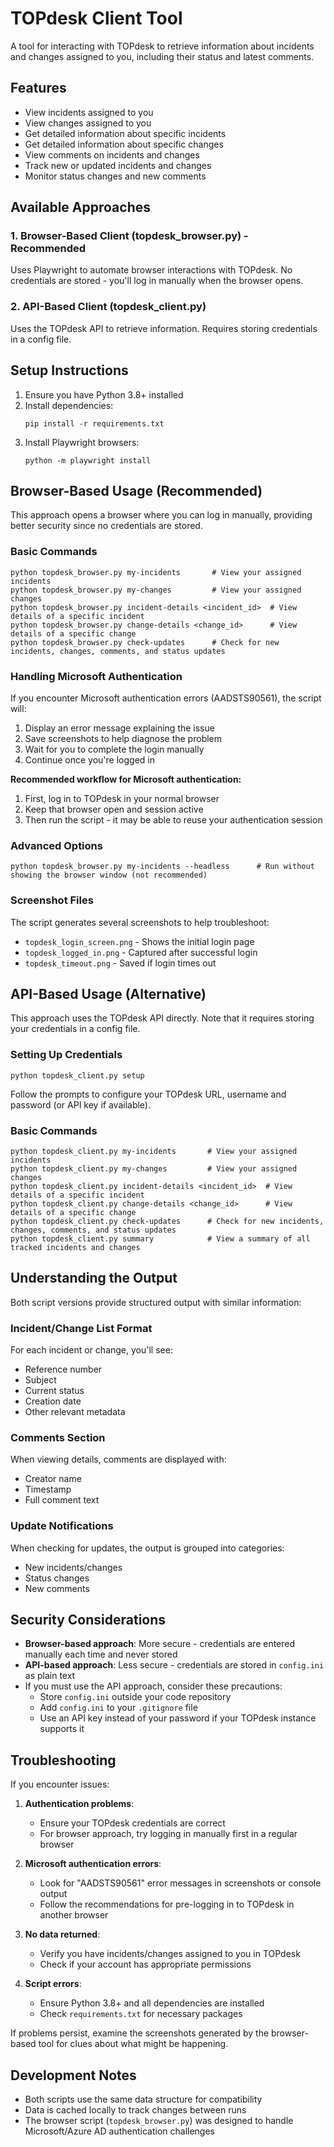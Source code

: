 # TOPdesk Client Tool

A tool for interacting with TOPdesk to retrieve information about incidents and changes assigned to you, including their status and latest comments.

## Features

- View incidents assigned to you
- View changes assigned to you
- Get detailed information about specific incidents
- Get detailed information about specific changes
- View comments on incidents and changes
- Track new or updated incidents and changes
- Monitor status changes and new comments

## Available Approaches

### 1. Browser-Based Client (topdesk_browser.py) - Recommended

Uses Playwright to automate browser interactions with TOPdesk. No credentials are stored - you'll log in manually when the browser opens.

### 2. API-Based Client (topdesk_client.py) 

Uses the TOPdesk API to retrieve information. Requires storing credentials in a config file.

## Setup Instructions

1. Ensure you have Python 3.8+ installed
2. Install dependencies:
   ```
   pip install -r requirements.txt
   ```
3. Install Playwright browsers:
   ```
   python -m playwright install
   ```

## Browser-Based Usage (Recommended)

This approach opens a browser where you can log in manually, providing better security since no credentials are stored.

### Basic Commands

```
python topdesk_browser.py my-incidents       # View your assigned incidents
python topdesk_browser.py my-changes         # View your assigned changes
python topdesk_browser.py incident-details <incident_id>  # View details of a specific incident
python topdesk_browser.py change-details <change_id>      # View details of a specific change
python topdesk_browser.py check-updates      # Check for new incidents, changes, comments, and status updates
```

### Handling Microsoft Authentication

If you encounter Microsoft authentication errors (AADSTS90561), the script will:

1. Display an error message explaining the issue
2. Save screenshots to help diagnose the problem
3. Wait for you to complete the login manually
4. Continue once you're logged in

**Recommended workflow for Microsoft authentication:**
1. First, log in to TOPdesk in your normal browser
2. Keep that browser open and session active
3. Then run the script - it may be able to reuse your authentication session

### Advanced Options

```
python topdesk_browser.py my-incidents --headless      # Run without showing the browser window (not recommended)
```

### Screenshot Files

The script generates several screenshots to help troubleshoot:
- `topdesk_login_screen.png` - Shows the initial login page
- `topdesk_logged_in.png` - Captured after successful login
- `topdesk_timeout.png` - Saved if login times out

## API-Based Usage (Alternative)

This approach uses the TOPdesk API directly. Note that it requires storing your credentials in a config file.

### Setting Up Credentials

```
python topdesk_client.py setup
```
Follow the prompts to configure your TOPdesk URL, username and password (or API key if available).

### Basic Commands

```
python topdesk_client.py my-incidents       # View your assigned incidents
python topdesk_client.py my-changes         # View your assigned changes
python topdesk_client.py incident-details <incident_id>  # View details of a specific incident
python topdesk_client.py change-details <change_id>      # View details of a specific change
python topdesk_client.py check-updates      # Check for new incidents, changes, comments, and status updates
python topdesk_client.py summary            # View a summary of all tracked incidents and changes
```

## Understanding the Output

Both script versions provide structured output with similar information:

### Incident/Change List Format
For each incident or change, you'll see:
- Reference number
- Subject
- Current status
- Creation date
- Other relevant metadata

### Comments Section
When viewing details, comments are displayed with:
- Creator name
- Timestamp
- Full comment text

### Update Notifications
When checking for updates, the output is grouped into categories:
- New incidents/changes
- Status changes
- New comments

## Security Considerations

- **Browser-based approach**: More secure - credentials are entered manually each time and never stored
- **API-based approach**: Less secure - credentials are stored in `config.ini` as plain text
- If you must use the API approach, consider these precautions:
  - Store `config.ini` outside your code repository
  - Add `config.ini` to your `.gitignore` file
  - Use an API key instead of your password if your TOPdesk instance supports it

## Troubleshooting

If you encounter issues:

1. **Authentication problems**:
   - Ensure your TOPdesk credentials are correct
   - For browser approach, try logging in manually first in a regular browser

2. **Microsoft authentication errors**:
   - Look for "AADSTS90561" error messages in screenshots or console output
   - Follow the recommendations for pre-logging in to TOPdesk in another browser

3. **No data returned**:
   - Verify you have incidents/changes assigned to you in TOPdesk
   - Check if your account has appropriate permissions

4. **Script errors**:
   - Ensure Python 3.8+ and all dependencies are installed
   - Check `requirements.txt` for necessary packages

If problems persist, examine the screenshots generated by the browser-based tool for clues about what might be happening.

## Development Notes

- Both scripts use the same data structure for compatibility
- Data is cached locally to track changes between runs
- The browser script (`topdesk_browser.py`) was designed to handle Microsoft/Azure AD authentication challenges